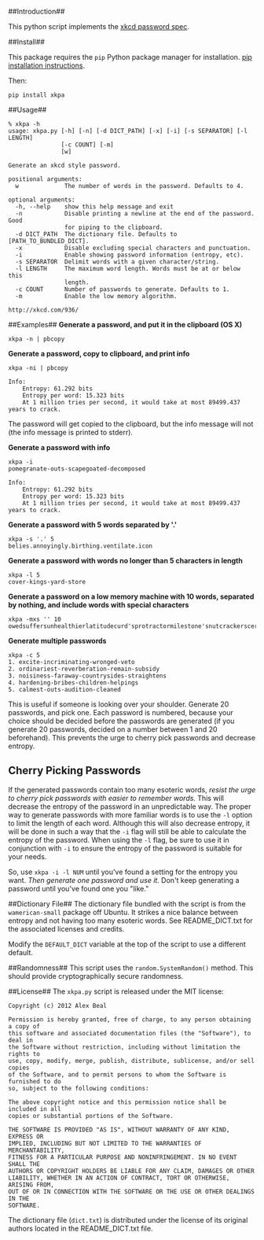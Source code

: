 ##Introduction##

This python script implements the [xkcd password spec](http://xkcd.com/936/).

##Install##

This package requires the `pip` Python package manager for installation. [pip installation instructions](http://www.pip-installer.org/en/latest/installing.html).

Then:

```
pip install xkpa
```

##Usage##

```
% xkpa -h
usage: xkpa.py [-h] [-n] [-d DICT_PATH] [-x] [-i] [-s SEPARATOR] [-l LENGTH]
               [-c COUNT] [-m]
               [w]

Generate an xkcd style password.

positional arguments:
  w             The number of words in the password. Defaults to 4.

optional arguments:
  -h, --help    show this help message and exit
  -n            Disable printing a newline at the end of the password. Good
                for piping to the clipboard.
  -d DICT_PATH  The dictionary file. Defaults to [PATH_TO_BUNDLED_DICT].
  -x            Disable excluding special characters and punctuation.
  -i            Enable showing password information (entropy, etc).
  -s SEPARATOR  Delimit words with a given character/string.
  -l LENGTH     The maximum word length. Words must be at or below this
                length.
  -c COUNT      Number of passwords to generate. Defaults to 1.
  -m            Enable the low memory algorithm.

http://xkcd.com/936/
```

##Examples##
**Generate a password, and put it in the clipboard (OS X)**

    xkpa -n | pbcopy

**Generate a password, copy to clipboard, and print info**

    xkpa -ni | pbcopy

    Info:
        Entropy: 61.292 bits
        Entropy per word: 15.323 bits
        At 1 million tries per second, it would take at most 89499.437 years to crack.

The password will get copied to the clipboard, but the info message will not (the info message is printed to stderr).

**Generate a password with info**

    xkpa -i
    pomegranate-outs-scapegoated-decomposed

    Info:
        Entropy: 61.292 bits
        Entropy per word: 15.323 bits
        At 1 million tries per second, it would take at most 89499.437 years to crack.

**Generate a password with 5 words separated by '.'**

    xkpa -s '.' 5
    belies.annoyingly.birthing.ventilate.icon

**Generate a password with words no longer than 5 characters in length**

    xkpa -l 5
    cover-kings-yard-store

**Generate a password on a low memory machine with 10 words, separated by nothing, and include words with special characters**

    xkpa -mxs '' 10
    owedsuffersunhealthierlatitudecurd'sprotractormilestone'snutcrackerscertifypossession's

**Generate multiple passwords**

    xkpa -c 5
    1. excite-incriminating-wronged-veto
    2. ordinariest-reverberation-remain-subsidy
    3. noisiness-faraway-countrysides-straightens
    4. hardening-bribes-children-helpings
    5. calmest-outs-audition-cleaned

This is useful if someone is looking over your shoulder. Generate 20 passwords, and pick one. Each password is numbered, because your choice should be decided before the passwords are generated (if you generate 20 passwords, decided on a number between 1 and 20 beforehand). This prevents the urge to cherry pick passwords and decrease entropy.

## Cherry Picking Passwords

If the generated passwords contain too many esoteric words, *resist the urge to cherry pick passwords with easier to remember words.* This will decrease the entropy of the password in an unpredictable way. The proper way to generate passwords with more familiar words is to use the `-l` option to limit the length of each word. Although this will also decrease entropy, it will be done in such a way that the `-i` flag will still be able to calculate the entropy of the password. When using the `-l` flag, be sure to use it in conjunction with `-i` to ensure the entropy of the password is suitable for your needs.

So, use `xkpa -i -l NUM` until you've found a setting for the entropy you want. *Then generate one password and use it.* Don't keep generating a password until you've found one you "like."

##Dictionary File##
The dictionary file bundled with the script is from the `wamerican-small` package off Ubuntu. It strikes a nice balance between entropy and not having too many esoteric words. See README\_DICT.txt for the associated licenses and credits.

Modify the `DEFAULT_DICT` variable at the top of the script to use a different default.

##Randomness##
This script uses the `random.SystemRandom()` method. This should provide cryptographically secure randomness.

##License##
The `xkpa.py` script is released under the MIT license:

```
Copyright (c) 2012 Alex Beal

Permission is hereby granted, free of charge, to any person obtaining a copy of
this software and associated documentation files (the "Software"), to deal in
the Software without restriction, including without limitation the rights to
use, copy, modify, merge, publish, distribute, sublicense, and/or sell copies
of the Software, and to permit persons to whom the Software is furnished to do
so, subject to the following conditions:

The above copyright notice and this permission notice shall be included in all
copies or substantial portions of the Software.

THE SOFTWARE IS PROVIDED "AS IS", WITHOUT WARRANTY OF ANY KIND, EXPRESS OR
IMPLIED, INCLUDING BUT NOT LIMITED TO THE WARRANTIES OF MERCHANTABILITY,
FITNESS FOR A PARTICULAR PURPOSE AND NONINFRINGEMENT. IN NO EVENT SHALL THE
AUTHORS OR COPYRIGHT HOLDERS BE LIABLE FOR ANY CLAIM, DAMAGES OR OTHER
LIABILITY, WHETHER IN AN ACTION OF CONTRACT, TORT OR OTHERWISE, ARISING FROM,
OUT OF OR IN CONNECTION WITH THE SOFTWARE OR THE USE OR OTHER DEALINGS IN THE
SOFTWARE.
```

The dictionary file (`dict.txt`) is distributed under the license of its original authors located in the README\_DICT.txt file.
